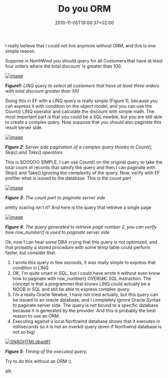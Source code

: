 ﻿---
title: "Do you ORM"
description: ""
date: 2010-11-05T19:00:37+02:00
draft: false
tags: [Entity Framework,ORM]
categories: [Entity Framework]
---
I really believe that I could not live anymore without ORM, and this is one simple reason.

Suppose in NorthWind you should query for all Customers that have at least four orders where the total discount  is greater than 100.

[![image](https://www.codewrecks.com/blog/wp-content/uploads/2010/11/image_thumb4.png "image")](https://www.codewrecks.com/blog/wp-content/uploads/2010/11/image4.png)

 **Figure1:** *LINQ query to select all customers that have at least three orders with total discount greater than 100*

Doing this in EF with a LINQ query is really simple (Figure 1), because you can express it with condition on the object model, and you can use the Count() LINQ operator and calculate the discount with simple math. The most important part is that you could be a SQL newbie, but you are still able to create a complex query. Now suppose that you should also paginate this result server side.

[![image](https://www.codewrecks.com/blog/wp-content/uploads/2010/11/image_thumb5.png "image")](https://www.codewrecks.com/blog/wp-content/uploads/2010/11/image5.png)

 ***Figure 2***: *Server side pagination of a complex query thanks to Count(), Skip() and Take() operators*

This is SOOOOO SIMPLE, I can use Count() on the original query to take the total count of records that satisfy the query and then I can paginate with Skip() and Take() ignoring the complexity of the query. Now, verify with EF profiler what is issued to the database. This is the count part

[![image](https://www.codewrecks.com/blog/wp-content/uploads/2010/11/image_thumb6.png "image")](https://www.codewrecks.com/blog/wp-content/uploads/2010/11/image6.png)

 ***Figure 3***: *The count part to paginate server side*

pretty scaring isn't it? And here is the query that retrieve a single page

[![image](https://www.codewrecks.com/blog/wp-content/uploads/2010/11/image_thumb7.png "image")](https://www.codewrecks.com/blog/wp-content/uploads/2010/11/image7.png)

 ***Figure 4***: *The query generated to retrieve page number 2, you can verify how row\_number() is used to paginate server side*

Ok, now I can hear some DBA crying that this query is not optimized, and that probably a stored procedure with some temp table could perform faster, but consider that:

1. I wrote this query in few seconds, it was really simple to express that condition in LINQ
2. OK, I'm quite smart in SQL, but I could have wrote it without even know how to paginate with row\_number() OVER(â€¦ SQL instruction. The concept is that a programmer that knows LINQ could actually be a NOOB in SQL and still be able to express complex query.
3. I'm a really Oracle Newbie, I have not tried actually, but this query can be issued to an oracle database, and I completely ignore Oracle Syntax to paginate server side. The query is not bound to a specific database because it is generated by the provider. And this is probably the best reason to use an ORM.
4. Executing against a local Northwind database shows that it executes in milliseconds so it is not an overkill query (even if Northwind database is not so big)

[![SNAGHTMLdbad81](https://www.codewrecks.com/blog/wp-content/uploads/2010/11/SNAGHTMLdbad81_thumb.png "SNAGHTMLdbad81")](https://www.codewrecks.com/blog/wp-content/uploads/2010/11/SNAGHTMLdbad81.png)

 ***Figure 5***: *Timing of the executed query.*

Try to do this without an ORM :).

alk.
